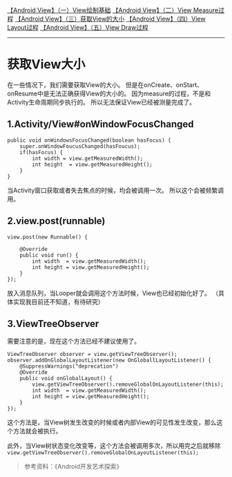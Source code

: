 
<!-- more -->
[【Android View】（一）View绘制基础](http://www.hanszone.xyz/2016/04/25/%E3%80%90Android%20View%E3%80%91%EF%BC%88%E4%B8%80%EF%BC%89View%E7%BB%98%E5%88%B6%E5%9F%BA%E7%A1%80/)
[【Android View】（二）View Measure过程](http://www.hanszone.xyz/2016/04/26/%E3%80%90Android%20View%E3%80%91%EF%BC%88%E4%BA%8C%EF%BC%89View%20Measure%E8%BF%87%E7%A8%8B/)
[【Android View】（三）获取View的大小](http://www.hanszone.xyz/2016/04/26/%E3%80%90Android%20View%E3%80%91%EF%BC%88%E4%B8%89%EF%BC%89%E8%8E%B7%E5%8F%96View%E7%9A%84%E5%A4%A7%E5%B0%8F/)
[【Android View】（四）View Layout过程](http://www.hanszone.xyz/2016/05/12/%E3%80%90Android%20View%E3%80%91%EF%BC%88%E5%9B%9B%EF%BC%89View%20Layout%E8%BF%87%E7%A8%8B/)
[【Android View】（五）View Draw过程](http://www.hanszone.xyz/2016/05/13/%E3%80%90Android%20View%E3%80%91%EF%BC%88%E4%BA%94%EF%BC%89View%20Draw%E8%BF%87%E7%A8%8B/)
<!-- more -->

****
# 获取View大小
在一些情况下，我们需要获取View的大小。
但是在onCreate、onStart、onResume中是无法正确获得View的大小的。 因为measure的过程，不是和Activity生命周期同步执行的。 所以无法保证View已经被测量完成了。

## 1.Activity/View#onWindowFocusChanged
```
public void onWindowsFocusChanged(boolean hasFocus) {
    super.onWindowFoucusChanged(hasFoucus);
    if(hasFocus) {
        int width = view.getMeasuredWidth();
        int height  = view.getMeasuredHeight();
    }
}
```
当Activity窗口获取或者失去焦点的时候，均会被调用一次。 所以这个会被频繁调用。

## 2.view.post(runnable)
```
view.post(new Runnable() {
    
    @Override
    public void run() {
        int width  = view.getMeasuredWidth();
        int height = view.getMeasuredHeight();
    }
});
```
放入消息队列，当Looper就会调用这个方法时候，View也已经初始化好了。 （具体实现我目前还不知道，有待研究）

## 3.ViewTreeObserver
需要注意的是，现在这个方法已经不建议使用了。
```
ViewTreeObserver observer = view.getViewTreeObserver();
observer.addOnGlobalLayoutListener(new OnGloballLayoutListener() {
    @SuppressWarnings("deprecation")
    @Override
    public void onGlobalLayout() {
        view.getViewTreeObserver().removeGlobalOnLayoutListener(this);
        int width  = view.getMeasuredWidth();
        int height = view.getMeasuredHeight();
    }
});
```
这个方法是，当View树发生改变的时候或者内部View的可见性发生改变，那么这个方法就会被执行。 

此外，当View树状态变化改变等，这个方法会被调用多次，所以用完之后就移除`view.getViewTreeObserver().removeGlobalOnLayoutListener(this);`


> 参考资料：《Android开发艺术探索》


